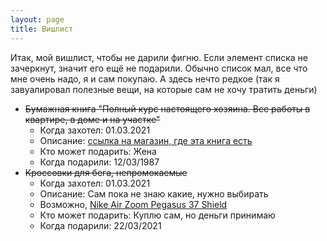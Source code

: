 ```yaml
---
layout: page
title: Вишлист
---
```


Итак, мой вишлист, чтобы не дарили фигню. Если элемент списка не зачеркнут, значит его ещё не подарили. 
Обычно список мал, все что мне очень надо, я и сам покупаю. А здесь нечто редкое (так я завуалировал полезные вещи, на которые сам не хочу тратить деньги)

* <s>Бумажная книга "Полный курс настоящего хозяина. Все работы в квартире, в доме и на участке"</s>
    * Когда захотел: 01.03.2021
    * Описание: [ссылка на магазин, где эта книга есть](https://www.chitai-gorod.ru/catalog/book/1009978/)
    * Кто может подарить: Жена
    * Когда подарили: 12/03/1987
* <s>Кроссовки для бега, непромокаемые</s>
    * Когда захотел: 01.03.2021
    * Описание: Сам пока не знаю какие, нужно выбирать
    * Возможно, [Nike Air Zoom Pegasus 37 Shield](https://www.nike.com/ru/t/%D0%B1%D0%B5%D0%B3%D0%BE%D0%B2%D1%8B%D0%B5-%D0%BA%D1%80%D0%BE%D1%81%D1%81%D0%BE%D0%B2%D0%BA%D0%B8-air-zoom-pegasus-37-shield-W3c93l/CQ7935-002)
    * Кто может подарить: Куплю сам, но деньги принимаю
    * Когда подарили: 22/03/2021
